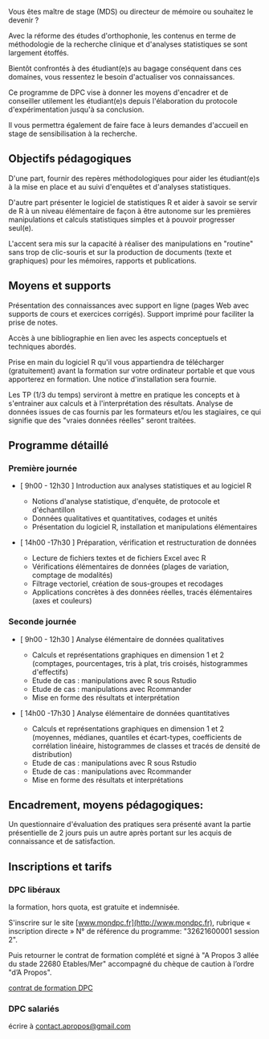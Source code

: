 ﻿---
titre: Méthodologie de la recherche et introduction aux traitements statistiques avec le logiciel R appliqués à l'orthophonie - module 1
axe: formation
ville: Le Mans
departement: 72
animation:
    - Gilles Hunault, maître de conférences, Faculté des Sciences, section mathématiques appliquées à l'Université d'Angers
date: 
    - 2016-12-08
    - 2016-12-09
dateAffichage: 8 et 9 décembre 2016
organisateur: organisateur-hlr
financement:
    - dpc
afficherInscriptionEtTarif: false
# infos pour les contrats de formation (pdf)
tarif-dpc: 420
ogdpc-reference: 32621600001 session 2
duree: 12 heures (2 jours en présentiel avec le formateur)
datePdf: jeudi 8 décembre et vendredi 9 décembre 2016
horaire: 9h00 à 17h30 (repas pris sur place inclus)
lieu: Hôtel Concordia 16 av. du Gal Leclerc, 72000 Le Mans
effectif: 15
---
Vous êtes maître de stage (MDS) ou directeur de mémoire ou souhaitez le devenir ?
 
Avec la réforme des études d'orthophonie, les contenus en terme de méthodologie de la recherche clinique et d'analyses statistiques se sont largement étoffés.

Bientôt confrontés à des étudiant(e)s au bagage conséquent dans ces domaines, vous ressentez le besoin d'actualiser vos connaissances.

Ce programme de DPC vise à donner les moyens d'encadrer et de conseiller utilement les étudiant(e)s depuis l'élaboration du protocole d'expérimentation jusqu'à sa conclusion.

Il vous permettra également de faire face à leurs demandes d'accueil en stage de sensibilisation à la recherche.

## Objectifs pédagogiques

D'une part, fournir des repères méthodologiques pour aider les étudiant(e)s à la mise en place et au suivi d'enquêtes et d'analyses statistiques.

D'autre part présenter le logiciel de statistiques R et aider à savoir se servir de R à un niveau élémentaire de façon à être autonome sur les premières manipulations et calculs statistiques simples et à pouvoir progresser seul(e).

L'accent sera mis sur la capacité à réaliser des manipulations en "routine" sans trop de clic-souris et sur la production de documents (texte et graphiques) pour les mémoires, rapports et publications.

## Moyens et supports

Présentation des connaissances avec support en ligne (pages Web avec supports de cours et exercices corrigés).
Support imprimé pour faciliter la prise de notes.

Accès à une bibliographie en lien avec les aspects conceptuels et techniques abordés.

Prise en main du logiciel R qu'il vous appartiendra de télécharger (gratuitement) avant la formation sur votre ordinateur portable et que vous apporterez en formation.
Une notice d'installation sera fournie.

Les TP (1/3 du temps) serviront à mettre en pratique les concepts et à s'entrainer aux calculs et à l'interprétation des résultats.
Analyse de données issues de cas fournis par les formateurs et/ou les stagiaires, ce qui signifie que des "vraies données réelles" seront traitées.
 
## Programme détaillé

### Première journée

- [ 9h00 - 12h30 ] Introduction aux analyses statistiques et au logiciel R
	- Notions d'analyse statistique, d'enquête, de protocole et d'échantillon
    - Données qualitatives et quantitatives, codages et unités
    - Présentation du logiciel R, installation et manipulations élémentaires

- [ 14h00 -17h30 ] Préparation, vérification et restructuration de données
    - Lecture de fichiers textes et de fichiers Excel avec R
    - Vérifications élémentaires de données (plages de variation, comptage de modalités)
    - Filtrage vectoriel, création de sous-groupes et recodages
    - Applications concrètes à des données réelles, tracés élémentaires (axes et couleurs)
 
### Seconde journée

- [ 9h00 - 12h30 ] Analyse élémentaire de données qualitatives
    - Calculs et représentations graphiques en dimension 1 et 2 (comptages, pourcentages, tris à plat, tris croisés, histogrammes d'effectifs)
    - Etude de cas : manipulations avec R sous Rstudio
    - Etude de cas : manipulations avec Rcommander
    - Mise en forme des résultats et interprétation

- [ 14h00 -17h30 ] Analyse élémentaire de données quantitatives
    - Calculs et représentations graphiques en dimension 1 et 2 (moyennes, médianes, quantiles et écart-types, coefficients de corrélation linéaire, histogrammes de classes et tracés de densité de distribution)
    - Etude de cas : manipulations avec R sous Rstudio
    - Etude de cas : manipulations avec Rcommander
    - Mise en forme des résultats et interprétations
 
## Encadrement, moyens pédagogiques:

Un questionnaire d'évaluation des pratiques sera présenté avant la partie présentielle de 2 jours puis un autre après portant sur les acquis de connaissance et de satisfaction.

## Inscriptions et tarifs

### DPC libéraux 

la formation, hors quota, est gratuite et indemnisée.

S'inscrire sur le site [www.mondpc.fr](http://www.mondpc.fr), rubrique « inscription directe » N° de référence du programme: "32621600001 session 2".

Puis retourner le contrat de formation complété et signé à "A Propos 3 allée du stade 22680 Etables/Mer" accompagné du chèque de caution à l’ordre "d’A Propos".

<a href="2016/methodologie-de-la-recherche-et-introduction-aux-traitements-statistiques-avec-le-logiciel-r-appliques-a-l-orthophonie-module-1/contrat-formation-dpc.pdf"><span class="icon-pdf"></span><span class="pdf-descriptionFichier">contrat de formation DPC</span></a>

### DPC salariés

écrire à contact.apropos@gmail.com
